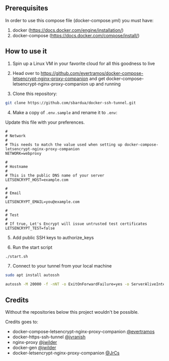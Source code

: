 ## Prerequisites

In order to use this compose file (docker-compose.yml) you must have:

1. docker (https://docs.docker.com/engine/installation/)
2. docker-compose (https://docs.docker.com/compose/install/)

## How to use it

1. Spin up a Linux VM in your favorite cloud for all this goodness to live

2. Head over to https://github.com/evertramos/docker-compose-letsencrypt-nginx-proxy-companion and get docker-compose-letsencrypt-nginx-proxy-companion up and running

3. Clone this repository:

```bash
git clone https://github.com/sbardua/docker-ssh-tunnel.git
```

4. Make a copy of `.env.sample` and rename it to `.env`:

Update this file with your preferences.

```
#
# Network
#
# This needs to match the value used when setting up docker-compose-letsencrypt-nginx-proxy-companion
NETWORK=webproxy

#
# Hostname
#
# This is the public DNS name of your server
LETSENCRYPT_HOST=example.com

#
# Email
#
LETSENCRYPT_EMAIL=you@example.com

#
# Test
#
# If true, Let's Encrypt will issue untrusted test certificates
LETSENCRYPT_TEST=false
```

5. Add public SSH keys to authorize_keys

6. Run the start script

```bash
./start.sh
```

7. Connect to your tunnel from your local machine

```bash
sudo apt install autossh

autossh -M 20000 -f -nNT -o ExitOnForwardFailure=yes -o ServerAliveInterval=30 -o ConnectTimeout=5 -g -R 8080:localhost:8123 -p 2222 tunnel@example.com
```

## Credits

Without the repositories below this project wouldn't be possible.

Credits goes to:
- docker-compose-letsencrypt-nginx-proxy-companion [@evertramos](https://github.com/evertramos/docker-compose-letsencrypt-nginx-proxy-companion)
- docker-https-ssh-tunnel [@jvranish](https://github.com/jvranish/docker-https-ssh-tunnel)
- nginx-proxy [@jwilder](https://github.com/jwilder/nginx-proxy)
- docker-gen [@jwilder](https://github.com/jwilder/docker-gen)
- docker-letsencrypt-nginx-proxy-companion [@JrCs](https://github.com/JrCs/docker-letsencrypt-nginx-proxy-companion)

